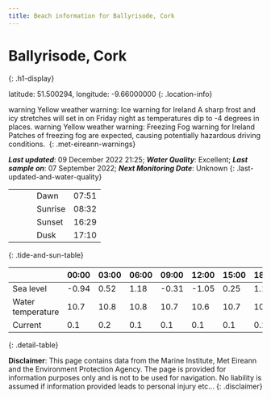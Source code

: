 ```yaml
---
title: Beach information for Ballyrisode, Cork
---
```

# Ballyrisode, Cork 
{: .h1-display}

latitude: 51.500294, longitude: -9.66000000
{: .location-info}

<span class="material-icons yellow-warning">warning</span>&nbsp;Yellow weather warning: Ice warning for Ireland A sharp frost and icy stretches will set in on Friday night as temperatures dip to -4 degrees in places.&nbsp;<span class="material-icons yellow-warning">warning</span>&nbsp;Yellow weather warning: Freezing Fog warning for Ireland Patches of freezing fog are expected, causing potentially hazardous driving conditions.&nbsp;
{: .met-eireann-warnings}

___Last updated___: 09 December 2022 21:25; ___Water Quality___: Excellent;
___Last sample on___: 07 September 2022; ___Next Monitoring Date___: Unknown
{: .last-updated-and-water-quality}

|   |   |   |   |   |
|---|---|---|---|---|
|   |   |   | Dawn  | 07:51 |
|   |   |   | Sunrise  | 08:32 |
|   |   |   | Sunset  | 16:29 |
|   |   |   | Dusk  | 17:10 |
{: .tide-and-sun-table}

<div></div>

| | 00:00 | 03:00 | 06:00 | 09:00 | 12:00 | 15:00 | 18:00 | 21:00 |
|---|---|---|---|---|---|---|---|---|
| Sea level | -0.94 | 0.52 | 1.18 | -0.31| -1.05 | 0.25 | 1.14 | -0.11 |
| Water temperature | 10.7 | 10.8 | 10.8 | 10.7 | 10.6 | 10.7 | 10.8 | 10.7 |
| Current | 0.1 | 0.2 | 0.1 | 0.1 | 0.1| 0.1 | 0.1 | 0.1 |
{: .detail-table}

__Disclaimer__: This page contains data from the Marine Institute,
Met Eireann and the Environment Protection Agency. The page is provided for
information purposes only and is not to be used for navigation. No liability
is assumed if information provided leads to personal injury etc...
{: .disclaimer}